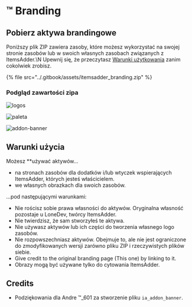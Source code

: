 # ™ Branding

## Pobierz aktywa brandingowe

Poniższy plik ZIP zawiera zasoby, które możesz wykorzystać na swojej stronie zasobów lub w swoich własnych zasobach związanych z ItemsAdder.\N
Upewnij się, że przeczytasz [Warunki użytkowania](branding.md#usage-terms) zanim cokolwiek zrobisz.

{% file src="../.gitbook/assets/itemsadder_branding.zip" %}

### Podgląd zawartości zipa

![logos](<../.gitbook/assets/image (44) (1) (1) (1).png>)

![paleta](../.gitbook/assets/color_palette.jpg)

![addon-banner](../.gitbook/assets/iazda_addon_banner.png)

## Warunki użycia

Możesz **używać aktywów...

* na stronach zasobów dla dodatków i/lub wtyczek wspierających ItemsAdder, których jesteś właścicielem.
* we własnych obrazkach dla swoich zasobów.

...pod następującymi warunkami:

* Nie rościsz sobie prawa własności do aktywów. Oryginalna własność pozostaje u LoneDev, twórcy ItemsAdder.
* Nie twierdzisz, że sam stworzyłeś te aktywa.
* Nie używasz aktywów lub ich części do tworzenia własnego logo zasobów.
* Nie rozpowszechniasz aktywów. Obejmuje to, ale nie jest ograniczone do zmodyfikowanych wersji zarówno pliku ZIP i rzeczywistych plików siebie.
* Give credit to the original branding page (This one) by linking to it.
* Obrazy mogą być używane tylko do cytowania ItemsAdder.

## Credits

* Podziękowania dla Andre ™_601 za stworzenie pliku `ia_addon_banner`.
